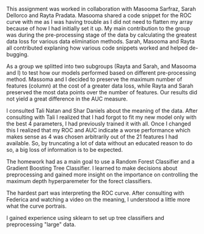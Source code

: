 This assignment was worked in collaboration with Masooma Sarfraz, Sarah Dellorco and Rayta Pradata. Masooma shared a code snippet for the ROC curve with me as I was having trouble as I did not need to flatten my array because of how I had initially set it up.
My main contribution to the group was during the pre-processing stage of the data by calculating the greatest data loss for various data elimination methods. 
Sarah, Masooma and Rayta all contributed explaning how various code snippets worked and helped de-bugging.

As a group we splitted into two subgroups (Rayta and Sarah, and Masooma and I) to test how our models performed based on different pre-processing method. Massoma and I decided to preserve the maximum number of features (column) at the cost of a greater data loss, while Rayta and Sarah preserved the most data points over the number of features. 
Our results did not yield a great difference in the AUC measure.

I consulted Tali Natan and Shar Daniels about the meaning of the data. After consulting with Tali I realized that I had forgot to fit my new model only with the best 4 parameters, I had previously trained it with all. Once I changed this I realized that my ROC and AUC indicate a worse performance which makes sense as 4 was chosen arbitrarily out of the 21 features I had available. So, by truncating a lot of data without an educated reason to do so, a big loss of information is to be expected.

The homework had as a main goal to use a Random Forest Classifier and a Gradient Boosting Tree Classifier. I learned to make decisions about preprocessing and gained more insight on the importance on controlling the maximum depth hyperparemeter for the forect classifiers.

The hardest part was interpreting the ROC curve. After consulting with Federica and watching a video on the meaning, I understood a little more what the curve portrais.

I gained experience using sklearn to set up tree classifiers and preprocessing "large" data.

